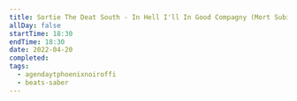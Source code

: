 ```yaml
---
title: Sortie The Deat South - In Hell I'll In Good Compagny (Mort Subite - Normal) sur Beat Saber
allDay: false
startTime: 18:30
endTime: 18:30
date: 2022-04-20
completed: 
tags:
  - agendaytphoenixnoiroffi
  - beats-saber
---
```


